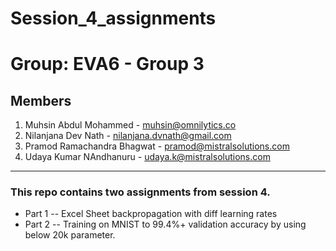 # Session_4_assignments
# Group: EVA6 - Group 3

## Members
1. Muhsin Abdul Mohammed - muhsin@omnilytics.co 
2. Nilanjana Dev Nath - nilanjana.dvnath@gmail.com
3. Pramod Ramachandra Bhagwat - pramod@mistralsolutions.com
4. Udaya Kumar NAndhanuru - udaya.k@mistralsolutions.com
------

### This repo contains two assignments from session 4. 
- Part 1 -- Excel Sheet backpropagation with diff learning rates
- Part 2 -- Training on MNIST to 99.4%+ validation accuracy by using below 20k parameter.
